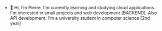 - 👋 Hi, I’m Pierre.
I'm currently learning and studying cloud applications. I'm interested in small projects and web development (BACKEND). Also API development.
I'm a university student in computer science [2nd year]

<!---
xen-cyber/xen-cyber is a ✨ special ✨ repository because its `README.md` (this file) appears on your GitHub profile.
You can click the Preview link to take a look at your changes.
--->
